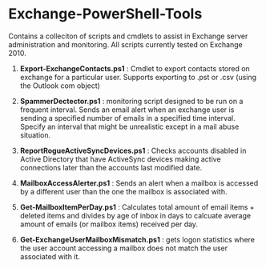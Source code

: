 # Exchange-PowerShell-Tools

Contains a colleciton of scripts and cmdlets to assist in Exchange server administration and monitoring. All scripts currently tested on Exchange 2010.

1. **Export-ExchangeContacts.ps1** : Cmdlet to export contacts stored on exchange for a particular user. Supports exporting to .pst or .csv (using the Outlook com object)

2. **SpammerDectector.ps1** : monitoring script designed to be run on a frequent interval. Sends an email alert when an exchange user is sending a specified number of emails in a specified time interval. Specify an interval that might be unrealistic except in a mail abuse situation. 

3. **ReportRogueActiveSyncDevices.ps1** : Checks accounts disabled in Active Directory that have ActiveSync devices making active connections later than the accounts last modified date. 

4. **MailboxAccessAlerter.ps1** : Sends an alert when a mailbox is accessed by a different user than the one the mailbox is associated with. 

5. **Get-MailboxItemPerDay.ps1** : Calculates total amount of email items + deleted items and divides by age of inbox in days to calcuate average amount of emails (or mailbox items) received per day. 

6. **Get-ExchangeUserMailboxMismatch.ps1** : gets logon statistics where the user account accessing a mailbox does not match the user associated with it. 
